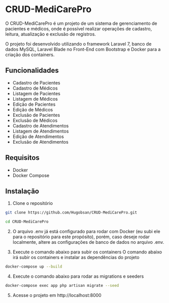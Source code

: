 # CRUD-MediCarePro
O CRUD-MediCarePro é um projeto de um sistema de gerenciamento de pacientes e médicos, onde é possível realizar operações de cadastro, leitura, atualização e exclusão de registros.

O projeto foi desenvolvido utilizando o framework Laravel 7, banco de dados MySQL, Laravel Blade no Front-End com Bootstrap e Docker para a criação dos containers.

## Funcionalidades
- Cadastro de Pacientes
- Cadastro de Médicos
- Listagem de Pacientes
- Listagem de Médicos
- Edição de Pacientes
- Edição de Médicos
- Exclusão de Pacientes
- Exclusão de Médicos
- Cadastro de Atendimentos
- Listagem de Atendimentos
- Edição de Atendimentos
- Exclusão de Atendimentos

## Requisitos
- Docker
- Docker Compose

## Instalação

1. Clone o repositório
```bash
git clone https://github.com/Hugobsan/CRUD-MediCarePro.git

cd CRUD-MediCarePro
```

2. O arquivo .env já está configurado para rodar com Docker (eu subi ele para o repositório para este propósito), porém, caso deseje rodar localmente, altere as configurações de banco de dados no arquivo .env.

3. Execute o comando abaixo para subir os containers
O comando abaixo irá subir os containers e instalar as dependências do projeto
```bash
docker-compose up --build
```

4. Execute o comando abaixo para rodar as migrations e seeders
```bash
docker-compose exec app php artisan migrate --seed
```

5. Acesse o projeto em http://localhost:8000

